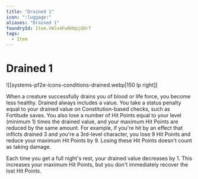```yaml
---
title: "Drained 1"
icon: ":luggage:"
aliases: "Drained 1"
foundryId: Item.VWln4Fw0HUpjQOrT
tags:
  - Item
---
```


# Drained 1
![[systems-pf2e-icons-conditions-drained.webp|150 lp right]]

When a creature successfully drains you of blood or life force, you become less healthy. Drained always includes a value. You take a status penalty equal to your drained value on Constitution-based checks, such as Fortitude saves. You also lose a number of Hit Points equal to your level (minimum 1) times the drained value, and your maximum Hit Points are reduced by the same amount. For example, if you're hit by an effect that inflicts drained 3 and you're a 3rd-level character, you lose 9 Hit Points and reduce your maximum Hit Points by 9. Losing these Hit Points doesn't count as taking damage.

Each time you get a full night's rest, your drained value decreases by 1. This increases your maximum Hit Points, but you don't immediately recover the lost Hit Points.


